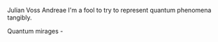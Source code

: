 
Julian Voss Andreae I'm a fool to try to represent quantum phenomena tangibly. 

Quantum mirages - 

